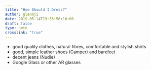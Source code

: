 ```yaml
---
title: "How Should I Dress?"
author: glennji
date: 2019-05-14T19:33:56+10:00
draft: false
type: note
crosslink: "true"
---
```

<ul>
 	<li>good quality clothes, natural fibres, comfortable and stylish shirts</li>
 	<li>good, simple leather shoes (Camper) and barefeet</li>
 	<li>decent jeans (Nudie)</li>
 	<li>Google Glass or other AR glasses</li>
</ul>
